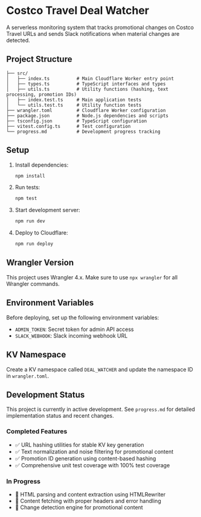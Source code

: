 # Costco Travel Deal Watcher

A serverless monitoring system that tracks promotional changes on Costco Travel URLs and sends Slack notifications when material changes are detected.

## Project Structure

```
├── src/
│   ├── index.ts          # Main Cloudflare Worker entry point
│   ├── types.ts          # TypeScript interfaces and types
│   ├── utils.ts          # Utility functions (hashing, text processing, promotion IDs)
│   ├── index.test.ts     # Main application tests
│   └── utils.test.ts     # Utility function tests
├── wrangler.toml         # Cloudflare Worker configuration
├── package.json          # Node.js dependencies and scripts
├── tsconfig.json         # TypeScript configuration
├── vitest.config.ts      # Test configuration
└── progress.md           # Development progress tracking
```

## Setup

1. Install dependencies:
   ```bash
   npm install
   ```

2. Run tests:
   ```bash
   npm test
   ```

3. Start development server:
   ```bash
   npm run dev
   ```

4. Deploy to Cloudflare:
   ```bash
   npm run deploy
   ```

## Wrangler Version

This project uses Wrangler 4.x. Make sure to use `npx wrangler` for all Wrangler commands.

## Environment Variables

Before deploying, set up the following environment variables:

- `ADMIN_TOKEN`: Secret token for admin API access
- `SLACK_WEBHOOK`: Slack incoming webhook URL

## KV Namespace

Create a KV namespace called `DEAL_WATCHER` and update the namespace ID in `wrangler.toml`.

## Development Status

This project is currently in active development. See `progress.md` for detailed implementation status and recent changes.

### Completed Features
- ✅ URL hashing utilities for stable KV key generation
- ✅ Text normalization and noise filtering for promotional content
- ✅ Promotion ID generation using content-based hashing
- ✅ Comprehensive unit test coverage with 100% test coverage

### In Progress
- 🔄 HTML parsing and content extraction using HTMLRewriter
- 🔄 Content fetching with proper headers and error handling
- 🔄 Change detection engine for promotional content